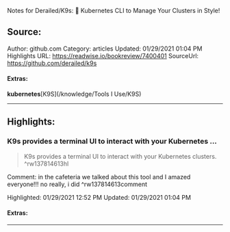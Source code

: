 Notes for Derailed/K9s: 🐶 Kubernetes CLI to Manage Your Clusters in Style!

## Source:
Author: github.com
Category: articles
Updated: 01/29/2021 01:04 PM
Highlights URL: https://readwise.io/bookreview/7400401
SourceUrl: https://github.com/derailed/k9s


#### Extras:
**kubernetes**[K9S](/knowledge/Tools I Use/K9S)



 
-----
 ## Highlights:

### K9s provides a terminal UI to interact with your Kubernetes ...
>K9s provides a terminal UI to interact with your Kubernetes clusters. ^rw137814613hl

Comment: in the cafeteria we talked about this tool and I amazed everyone!!! no really, i did ^rw137814613comment

Highlighted: 01/29/2021 12:52 PM
Updated: 01/29/2021 01:04 PM


#### Extras:





------

